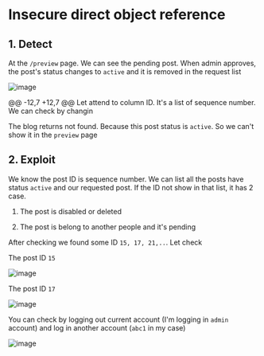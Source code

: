 # Insecure direct object reference


## 1. Detect    


At the `/preview` page. We can see the pending post. When admin approves, the post's status changes to `active` and it is removed in the request list  

![image](https://user-images.githubusercontent.com/22276823/133434553-a5037591-8a14-4c76-a00a-d0d3f94c6789.png)


@@ -12,7 +12,7 @@ Let attend to column ID. It's a list of sequence number. We can check by changin


The blog returns not found. Because this post status is `active`. So we can't show it in the `preview` page  


## 2. Exploit  

We know the post ID is sequence number. We can list all the posts have status `active` and our requested post. If the ID not show in that list, it has 2 case. 

1. The post is disabled or deleted  

2. The post is belong to another people and it's pending  

After checking we found some ID `15, 17, 21,..`. Let check  

The post ID `15`  

![image](https://user-images.githubusercontent.com/22276823/133437304-a3f0b872-3b9b-45d8-a1b7-c33775c7749c.png)


The post ID `17` 

![image](https://user-images.githubusercontent.com/22276823/133437458-062d27bd-de58-482c-9005-768f1bb1037a.png)


You can check by logging out current account (I'm logging in `admin` account) and log in another account (`abc1` in my case) 


![image](https://user-images.githubusercontent.com/22276823/133438805-3fefc362-3bf1-4a0f-9e8c-cb196fcb22f0.png)
  
